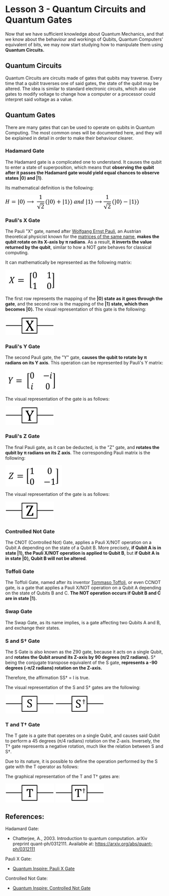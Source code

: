 <h1 class="centered">Lesson 3 - Quantum Circuits and Quantum Gates</h1>

Now that we have sufficient knowledge about Quantum Mechanics, and that we know about the behaviour and workings of
Qubits, Quantum Computers' equivalent of bits, we may now start studying how to manipulate them using **Quantum Circuits.**

## Quantum Circuits

Quantum Circuits are circuits made of gates that qubits may traverse. Every time that a qubit traverses one of said
gates, the state of the qubit may be altered. The idea is similar to standard electronic circuits, which also
use gates to modify voltage to change how a computer or a processor could interpret said voltage as a value.

## Quantum Gates

There are many gates that can be used to operate on qubits in Quantum Computing. The most common ones will be
documented here, and they will be explained in detail in order to make their behaviour clearer.

<h3 class="h3-subheader">Hadamard Gate</h3>

The Hadamard gate is a complicated one to understand. It causes the qubit to enter a state of superposition, 
which means that **observing the qubit after it passes the Hadamard gate would yield equal chances to observe states |0⟩ and |1⟩**.

Its mathematical definition is the following:

<img class="img-block centered" src="img/lesson03/hadamard-math.png">

<h3 class="h3-subheader">Pauli's X Gate</h3>

The Pauli "X" gate, named after [Wolfgang Ernst Pauli][w-pauli], an Austrian theoretical physicist known for the [matrices of the same name][pauli-matrices], **makes the qubit rotate on its X-axis by π radians**. As a result, **it inverts the value returned by the qubit**, similar to how a NOT gate behaves for classical computing.

It can mathematically be represented as the following matrix:

<img class="img-block centered" src="img/lesson03/pauli-x.png">

The first row represents the mapping of the **|0⟩ state as it goes through the gate**, and the second row is
the mapping of the **|1⟩ state, which then becomes |0⟩.** The visual representation of this gate is the following:

<img class="img-block centered" src="img/lesson03/pauli-x-gate.png">

<h3 class="h3-subheader">Pauli's Y Gate</h3>

The second Pauli gate, the "Y" gate, **causes the qubit to rotate by π radians on its Y axis**. This operation can be represented by Pauli's Y matrix:

<img class="img-block centered" src="img/lesson03/pauli-y.png">

The visual representation of the gate is as follows:

<img class="img-block centered" src="img/lesson03/pauli-y-gate.png">

<h3 class="h3-subheader">Pauli's Z Gate</h3>

The final Pauli gate, as it can be deducted, is the "Z" gate, and **rotates the qubit by π radians on its Z axis**. The corresponding Pauli matrix is the following:

<img class="img-block centered" src="img/lesson03/pauli-z.png">

The visual representation of the gate is as follows:

<img class="img-block centered" src="img/lesson03/pauli-z-gate.png">

<h3 class="h3-subheader">Controlled Not Gate</h3>

The CNOT (Controlled Not) Gate, applies a Pauli X/NOT operation on a Qubit A depending on the state of a Qubit B.
More precisely, **if Qubit A is in state |1⟩, the Pauli X/NOT operation is applied to Qubit B**,
but **if Qubit A is in state |0⟩, Qubit B will not be altered**.

<!-- TODO: Add a mathematical description of Controlled Not Gate -->

<h3 class="h3-subheader">Toffoli Gate</h3>

The Toffoli Gate, named after its inventor [Tommaso Toffoli][toffoli-page], or even CCNOT gate, is a gate that
applies a Pauli X/NOT operation on a Qubit A depending on the state of Qubits B and C. 
**The NOT operation occurs if Qubit B and C are in state |1⟩.**

<h3 class="h3-subheader">Swap Gate</h3>

The Swap Gate, as its name implies, is a gate affecting two Qubits A and B, and exchange their states.

<!-- TODO: Add a mathematical description of Swap Gate -->

<h3 class="h3-subheader">S and S<span class="math-formula math-exponent">†</span> Gate</h3>

The S Gate is also known as the Z90 gate, because it acts on a single Qubit, and **rotates the Qubit around its Z-axis by 90 degrees (π/2 radians).** S<span class="math-formula math-exponent">†</span> being the conjugate transpose equivalent of the S gate, **represents a -90 degrees (-π/2 radians) rotation on the Z-axis.**

Therefore, the affirmation <span class="math-formula">SS<span class="math-formula math-exponent">†</span> = I</span> is true.

The visual representation of the S and S<span class="math-formula math-exponent">†</span> gates are the following:

<img class="img-block centered" src="img/lesson03/s-gate.png">
<img class="img-block centered" src="img/lesson03/s-dagger-gate.png">

<!-- TODO: Add a mathematical description of each Gate -->

<h3 class="h3-subheader">T and T<span class="math-formula math-exponent">†</span> Gate</h3>

The T gate is a gate that operates on a single Qubit, and causes said Qubit to perform a 45 degrees (π/4 radians) rotation on the Z-axis. Inversely, the T<span class="math-formula math-exponent">†</span> gate represents a negative rotation, much like the relation between S and S<span class="math-formula math-exponent">†</span>.

Due to its nature, it is possible to define the operation performed by the S gate with the T operator as follows:

<!-- TODO: Add a mathematical description of each Gate -->

The graphical representation of the T and T<span class="math-formula math-exponent">†</span> gates are:

<img class="img-block centered" src="img/lesson03/t-gate.png">
<img class="img-block centered" src="img/lesson03/t-dagger-gate.png">

## References:

Hadamard Gate:

- Chatterjee, A., 2003. Introduction to quantum computation. arXiv preprint quant-ph/0312111. Available at: https://arxiv.org/abs/quant-ph/0312111

Pauli X Gate:

- [Quantum Inspire: Pauli X Gate][qi-pauli-xgate]

Controlled Not Gate:

- [Quantum Inspire: Controlled Not Gate][qi-cnot-gate]

[w-pauli]: https://en.wikipedia.org/wiki/Wolfgang_Pauli
[pauli-matrices]: https://en.wikipedia.org/wiki/Pauli_matrices

[qi-pauli-xgate]: https://www.quantum-inspire.com/kbase/pauli-x/

[qi-cnot-gate]: https://www.quantum-inspire.com/kbase/cnot/

[toffoli-page]: https://en.wikipedia.org/wiki/Tommaso_Toffoli